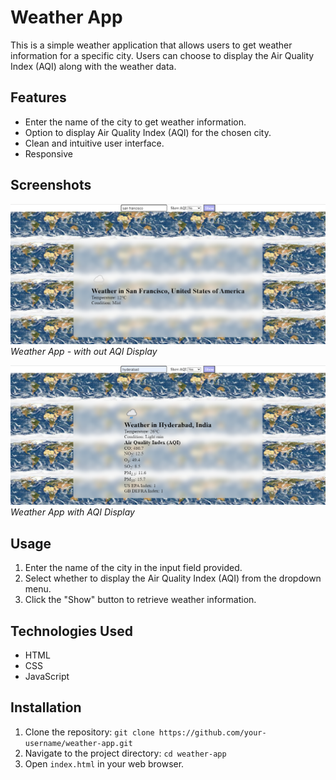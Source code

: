 # Weather App

This is a simple weather application that allows users to get weather information for a specific city. Users can choose to display the Air Quality Index (AQI) along with the weather data.



## Features

- Enter the name of the city to get weather information.
- Option to display Air Quality Index (AQI) for the chosen city.
- Clean and intuitive user interface.
- Responsive

## Screenshots

![Weather App Screenshot](pic-1.png)
*Weather App - with out AQI Display*

![Weather App with AQI](pic-2.png)
*Weather App with AQI Display*

## Usage

1. Enter the name of the city in the input field provided.
2. Select whether to display the Air Quality Index (AQI) from the dropdown menu.
3. Click the "Show" button to retrieve weather information.


## Technologies Used

- HTML
- CSS
- JavaScript

## Installation

1. Clone the repository: `git clone https://github.com/your-username/weather-app.git`
2. Navigate to the project directory: `cd weather-app`
3. Open `index.html` in your web browser.
